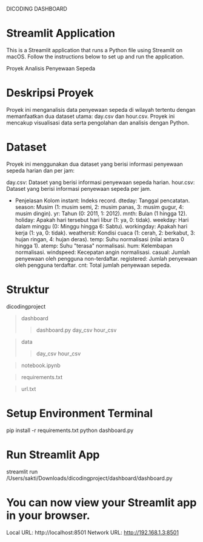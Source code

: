 DICODING DASHBOARD

# Streamlit Application

This is a Streamlit application that runs a Python file using Streamlit on macOS. Follow the instructions below to set up and run the application.

Proyek Analisis Penyewaan Sepeda

# Deskripsi Proyek

Proyek ini menganalisis data penyewaan sepeda di wilayah tertentu dengan memanfaatkan dua dataset utama: day.csv dan hour.csv. Proyek ini mencakup visualisasi data serta pengolahan dan analisis dengan Python.

# Dataset

Proyek ini menggunakan dua dataset yang berisi informasi penyewaan sepeda harian dan per jam:

day.csv: Dataset yang berisi informasi penyewaan sepeda harian.
hour.csv: Dataset yang berisi informasi penyewaan sepeda per jam.

- Penjelasan Kolom
instant: Indeks record.
dteday: Tanggal pencatatan.
season: Musim (1: musim semi, 2: musim panas, 3: musim gugur, 4: musim dingin).
yr: Tahun (0: 2011, 1: 2012).
mnth: Bulan (1 hingga 12).
holiday: Apakah hari tersebut hari libur (1: ya, 0: tidak).
weekday: Hari dalam minggu (0: Minggu hingga 6: Sabtu).
workingday: Apakah hari kerja (1: ya, 0: tidak).
weathersit: Kondisi cuaca (1: cerah, 2: berkabut, 3: hujan ringan, 4: hujan deras).
temp: Suhu normalisasi (nilai antara 0 hingga 1).
atemp: Suhu "terasa" normalisasi.
hum: Kelembapan normalisasi.
windspeed: Kecepatan angin normalisasi.
casual: Jumlah penyewaan oleh pengguna non-terdaftar.
registered: Jumlah penyewaan oleh pengguna terdaftar.
cnt: Total jumlah penyewaan sepeda.

# Struktur  
dicodingproject
>dashboard
>>dashboard.py
>>day_csv
>>hour_csv

>data
>>day_csv
>>hour_csv

>notebook.ipynb

>requirements.txt

>url.txt

# Setup Environment Terminal
pip install -r requirements.txt
python dashboard.py

# Run Streamlit App
streamlit run /Users/sakti/Downloads/dicodingproject/dashboard/dashboard.py

# You can now view your Streamlit app in your browser.
  Local URL: http://localhost:8501
  Network URL: http://192.168.1.3:8501
